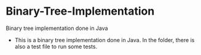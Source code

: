 # Binary-Tree-Implementation
Binary tree implementation done in Java

- This is a binary tree implementation done in Java. In the folder, there is also a test file to run some tests.
